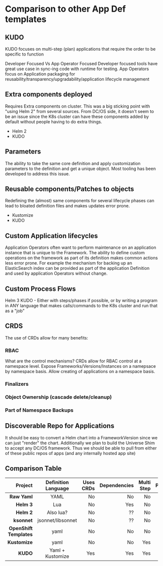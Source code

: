 # Comparison to other App Def templates


##  KUDO

 KUDO focuses on multi-step (plan) applications that require the order to be specific to function



Developer Focused Vs App Operator Focused
Developer focused tools have great use case in sync-ing code with runtime for testing.  App Operators focus on Application packaging for reusability/transparency/upgradability/application lifecycle management


## Extra components deployed

Requires Extra components on cluster.  This was a big sticking point with "using Helm 2" from several sources.  From DC/OS side, it doesn't seem to be an issue since the K8s cluster can have these components added by default without people having to do extra things.  

* Helm 2
* KUDO


## Parameters

The ability to take the same core definition and apply customization parameters to the definition and get a unique object.  Most tooling has been developed to address this issue.


## Reusable components/Patches to objects

Redefining the (almost) same components for several lifecycle phases can lead to bloated definition files and makes updates error prone.  

* Kustomize
* KUDO


## Custom Application lifecycles

Application Operators often want to perform maintenance on an application instance that is unique to the Framework.  The ability to define custom operations on the framework as part of its definition makes common actions less error prone.  For example the mechanism for backing up an ElasticSearch index can be provided as part of the application Definition and used by application Operators without change.


## Custom Process Flows

Helm 3
KUDO - Either with steps/phases if possible, or by writing a program in ANY language that makes calls/commands to the K8s cluster and run that as a "job"


## CRDS

The use of CRDs allow for many benefits:

### RBAC

What are the control mechanisms?  CRDs allow for RBAC control at a namespace level.  Expose Frameworks/Versions/Instances on a namepsace by namespace basis.  Allow creating of applications on a namespace basis.

### Finalizers

### Object Ownership (cascade delete/cleanup)

### Part of Namespace Backups


## Discoverable Repo for Applications

It should be easy to convert a Helm chart into a FrameworkVersion since we can just "render" the chart.  Additionally we plan to build the Universe Shim to accept any DC/OS framework.  Thus we should be able to pull from either of these public repos of apps (and any internally hosted app site)


## Comparison Table

| Project | Definition Language | Uses CRDs | Dependencies | Multi Step |  Parameters |  Custom Lifecycles | Install Component| App Repo|
|--------:|:-------------------:|---------:|--------------:|-----------:|:-----------:|-------------------:|:----------------:|--------:|
| **Raw Yaml** | YAML | No | No | No | No | No | No | No|
| **Helm 3** | Lua | No | Yes | No | Yes | Yes | CLI | Yes |
| **Helm 2** |  Also lua? | No | ?? | No | Yes | No | CLI + Tiller | Yes|
| **ksonnet** |  jsonnet/libsonnet | No | ?? | No | Yes | ?? | CLI | No |
| **OpenShift Templates** | yaml | No | No | No | Yes | No | Just Openshift.... | No |
| **Kustomize** | yaml | No | No | Yes | No | No| CLI | No|
| **KUDO** | Yaml + Kustomize | Yes | Yes | Yes | Yes | Yes | Yes | Yes|
